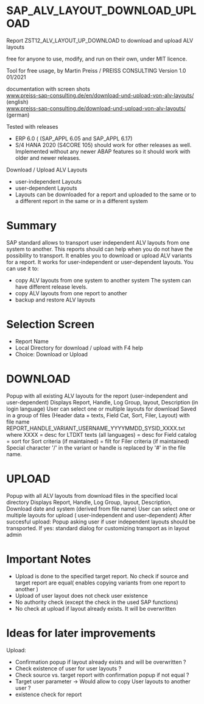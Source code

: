 # SAP_ALV_LAYOUT_DOWNLOAD_UPLOAD
Report ZST12_ALV_LAYOUT_UP_DOWNLOAD to download and upload ALV layouts

free for anyone to use, modify, and run on their own, under MIT licence.

Tool for free usage, by Martin Preiss / PREISS CONSULTING
Version 1.0  01/2021

documentation with screen shots   
www.preiss-sap-consulting.de/en/download-und-upload-von-alv-layouts/ (english)   
www.preiss-sap-consulting.de/download-und-upload-von-alv-layouts/ (german)

Tested with releases
- ERP 6.0  (    (SAP_APPL 6.05 and SAP_APPL 6.17)
- S/4 HANA 2020 (S4CORE 105)
should work for other releases as well.
Implemented without any newer ABAP features so it should work
with older and newer releases.

Download / Upload ALV Layouts

- user-independent Layouts
- user-dependent   Layouts
- Layouts can be downloaded for a report and uploaded to the same
  or to a different report in the same or in a different system

# Summary
SAP standard allows to transport user independent ALV layouts from
one system to another.
This reports should can help when you do not have the
possibility to transport. It enables you to download
or upload ALV variants for a report. It works for user-independent or user-dependent layouts.
You can use it to:
- copy ALV layouts from one system to another system
  The system can have different release levels.
- copy ALV layouts from one report to another
- backup and restore ALV layouts

# Selection Screen
 - Report Name
 - Local Directory for download / upload with F4 help
 - Choice: Download or Upload

# DOWNLOAD
Popup with all existing ALV layouts for the report
(user-independent and user-dependent)
Displays Report, Handle, Log Group, layout, Description (in login language)
User can select one or multiple layouts for download
Saved in a group of files (Header data + texts, Field Cat, Sort, Filer, Layout)
with file name REPORT_HANDLE_VARIANT_USERNAME_YYYYMMDD_SYSID_XXXX.txt
  where XXXX
   = desc for LTDXT texts (all languages)
   = desc for Field catalog
   = sort for Sort criteria (if maintained)
   = filt for Filer criteria (if maintained)
Special character '/' in the variant or handle is replaced by '#'
in the file name.

# UPLOAD
Popup with all ALV layouts from download files
in the specified local directory
Displays Report, Handle, Log Group, layout, Description,
Download date and system (derived from file name)
User can select one or multiple layouts for upload
( user-independent and user-dependent)
After succesful upload: Popup asking user if user independent layouts
should be transported.
If yes: standard dialog for customizing transport as in layout admin

# Important Notes
 - Upload is done to the specified target report.
   No check if source and target report are equal( enables
   copying variants from one report to another )
 - Upload of user layout does not check user existence
 - No authority check (except the check in the used SAP functions)
 - No check at upload if layout already exists. It will be overwritten

# Ideas for later improvements
Upload:
- Confirmation popup if layout already exists and will be overwritten ?
- Check existence of user for user layouts ?
- Check source vs. target report with confirmation popup if not equal ?
- Target user parameter -> Would allow to copy User layouts to another user ?
- existence check for report

